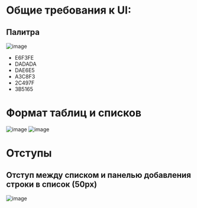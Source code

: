 # Общие требования к UI:

## Палитра 
![image](https://user-images.githubusercontent.com/83533847/125028085-0fcdf380-e090-11eb-93b9-d71ca81a92ae.png)

- E6F3FE
- DADADA
- DAE6E5
- A3C8F3
- 2C497F
- 3B5165

# Формат таблиц и списков 
![image](https://user-images.githubusercontent.com/83533847/126287370-a749db97-6abd-4a50-a393-d07fa24d2899.png)
![image](https://user-images.githubusercontent.com/83533847/126287583-dad9cb31-8501-442a-8a7b-9bd5adf78ebc.png)

# Отступы
## Отступ между списком и панелью добавления строки в список (50px) 
![image](https://user-images.githubusercontent.com/83533847/126289526-1b7c8860-bb2b-4418-9a9c-c24f1b4bc734.png)
